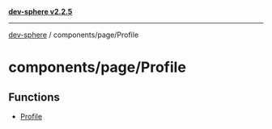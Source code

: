 [**dev-sphere v2.2.5**](../../../README.md)

***

[dev-sphere](../../../modules.md) / components/page/Profile

# components/page/Profile

## Functions

- [Profile](functions/Profile.md)
